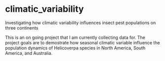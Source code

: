 # climatic_variability

Investigating how climatic variability influences insect pest populations on three continents

This is an on going project that I am currently collecting data for. The project goals are to demostrate how seasonal climatic variable influence the population dynamics of Helicoverpa species in North America, South America, and Australia.
